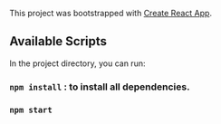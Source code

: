 This project was bootstrapped with [Create React App](https://github.com/facebook/create-react-app).

## Available Scripts

In the project directory, you can run:

### `npm install` : to install all dependencies.

### `npm start`
